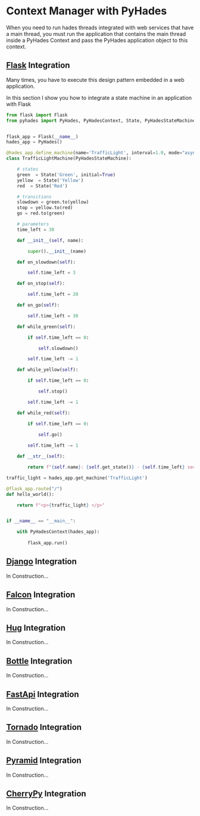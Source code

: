 # Context Manager with PyHades
When you need to run hades threads integrated with web services that have a main thread, you must run the application that contains the main thread inside a PyHades Context and pass the PyHades application object to this context.

## [Flask](https://flask.palletsprojects.com/en/2.0.x/) Integration
Many times, you have to execute this design pattern embedded in a web application.

In this section I show you how to integrate a state machine in an application with Flask

```python
from flask import Flask
from pyhades import PyHades, PyHadesContext, State, PyHadesStateMachine


flask_app = Flask(__name__)
hades_app = PyHades()

@hades_app.define_machine(name='TrafficLight', interval=1.0, mode="async")
class TrafficLightMachine(PyHadesStateMachine):

    # states
    green  = State('Green', initial=True)
    yellow  = State('Yellow')
    red  = State('Red')

    # transitions
    slowdown = green.to(yellow)
    stop = yellow.to(red)
    go = red.to(green)

    # parameters
    time_left = 30

    def __init__(self, name):

        super().__init__(name)

    def on_slowdown(self):

        self.time_left = 3

    def on_stop(self):

        self.time_left = 20

    def on_go(self):

        self.time_left = 30

    def while_green(self):

        if self.time_left == 0:

            self.slowdown()

        self.time_left -= 1

    def while_yellow(self):

        if self.time_left == 0:

            self.stop()

        self.time_left -= 1

    def while_red(self):

        if self.time_left == 0:

            self.go()
        
        self.time_left -= 1

    def __str__(self):

        return f"{self.name}: {self.get_state()} - {self.time_left} second left."

traffic_light = hades_app.get_machine('TrafficLight')

@flask_app.route("/")
def hello_world():

    return f"<p>{traffic_light} </p>"


if __name__ == "__main__":

    with PyHadesContext(hades_app):
        
        flask_app.run()
```

## [Django](https://docs.djangoproject.com/en/4.0/) Integration
In Construction...

## [Falcon](https://falcon.readthedocs.io/en/stable/) Integration
In Construction...

## [Hug](https://www.hug.rest/) Integration
In Construction...

## [Bottle](https://bottlepy.org/docs/dev/) Integration
In Construction...

## [FastApi](https://fastapi.tiangolo.com/) Integration
In Construction...

## [Tornado](https://www.tornadoweb.org/en/stable/) Integration
In Construction...

## [Pyramid](https://trypyramid.com/) Integration
In Construction...

## [CherryPy](https://docs.cherrypy.dev/en/latest/) Integration
In Construction...